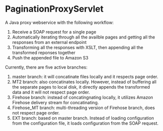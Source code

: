 # PaginationProxyServlet
A Java proxy webservice with the following workflow:
1. Receive a SOAP request for a single page
2. Automatically iterating through all the availble pages and getting all the responses from an external endpoint
3. Transforming all the responses with XSLT, then appending all the transformed reponses together
4. Push the appended file to Amazon S3

Currently, there are five active branches:
1. master branch: it will concatinate files locally and it respects page order.
2. MT2 branch: also concatinates locally. However, instead of buffering all the separate pages to local disk, it directly appends the transformed data and it will not respect page order.
3. Firehose branch: instead of concatingnating locally, it utilizes Amazon Firehose delivery stream for concatinating.
4. Firehose_MT branch: multi-threading version of Firehose branch, does not respect page order.
5. EXT branch: based on master branch. Instead of loading configuration from the configuration file, it loads configuration from the SOAP request.
